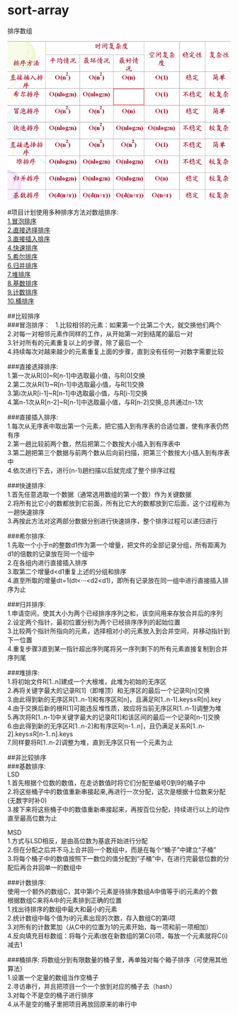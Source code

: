 # sort-array
排序数组  
  
![这里有一个对比图](sort.png  "不同排序的对比")

#项目计划使用多种排序方法对数组排序:  
  <a href="#1">1.冒泡排序</a>  
  <a href="#2">2.直接选择排序</a>  
  <a href="#3">3.直接插入排序</a>  
  <a href="#4">4.快速排序</a>  
  <a href="#5">5.希尔排序</a>  
  <a href="#6">6.归并排序</a>  
  <a href="#7">7.堆排序</a>  
  <a href="#8">8.基数排序</a>  
  <a href="#9">9.计数排序</a>  
  <a href="#10">10.桶排序</a>  
  
##比较排序  
###冒泡排序<a name="1" />：  
  1.比较相邻的元素：如果第一个比第二个大，就交换他们两个  
  2.对每一对相邻元素作同样的工作，从开始第一对到结尾的最后一对  
  3.针对所有的元素重复以上的步骤，除了最后一个  
  4.持续每次对越来越少的元素重复上面的步骤，直到没有任何一对数字需要比较  
  
###直接选择排序<a name="2" />:  
  1.第一次从R[0]~R[n-1]中选取最小值，与R[0]交换  
  2.第二次从R{1}~R[n-1]中选取最小值，与R[1]交换  
  3.第i次从R[i-1]~R[n-1]中选取最小值，与R[i-1]交换  
  4.第n-1次从R[n-2]~R[n-1]中选取最小值，与R[n-2]交换,总共通过n-1次  
  
###直接插入排序<a name="3" />:  
  1.每次从无序表中取出第一个元素，把它插入到有序表的合适位置，使有序表仍然有序  
  2.第一趟比较前两个数，然后把第二个数按大小插入到有序表中  
  3.第二趟把第三个数据与前两个数从后向前扫描，把第三个数按大小插入到有序表中  
  4.依次进行下去，进行(n-1)趟扫描以后就完成了整个排序过程  
  
###快速排序<a name="4" />:  
  1.首先任意选取一个数据（通常选用数组的第一个数）作为关键数据  
  2.将所有比它小的数都放到它前面，所有比它大的数都放到它后面，这个过程称为一趟快速排序  
  3.再按此方法对这两部分数据分别进行快速排序，整个排序过程可以递归进行  
  
###希尔排序<a name="5" />:  
  1.先取一个小于n的整数d1作为第一个增量，把文件的全部记录分组，所有距离为d1的倍数的记录放在同一个组中  
  2.在各组内进行直接插入排序  
  3.取第二个增量d\<d1重复上述的分组和排序  
  4.直至所取的增量dt=1(dt<···\<d2\<d1)，即所有记录放在同一组中进行直接插入排序为止  
  
###归并排序<a name="6" />:  
  1.申请空间，使其大小为两个已经排序序列之和，该空间用来存放合并后的序列  
  2.设定两个指针，最初位置分别为两个已经排序序列的起始位置  
  3.比较两个指针所指向的元素，选择相对小的元素放入到合并空间，并移动指针到下一位置  
  4.重复步骤3直到某一指针超出序列尾将另一序列剩下的所有元素直接复制到合并序列尾  
  
###堆排序<a name="7" />:  
  1.将初始文件R[1..n]建成一个大根堆，此堆为初始的无序区  
  2.再将关键字最大的记录R[1]（即堆顶）和无序区的最后一个记录R[n]交换  
  3.由此得到新的无序区R[1..n-1]和有序区R[n]，且满足R[1..n-1].keys≤R[n].key  
  4.由于交换后新的根R[1]可能违反堆性质，故应将当前无序区R[1..n-1]调整为堆  
  5.再次将R[1..n-1]中关键字最大的记录R[1]和该区间的最后一个记录R[n-1]交换  
  6.由此得到新的无序区R[1..n-2]和有序区R[n-1..n]，且仍满足关系R[1..n-2].keys≤R[n-1..n].keys  
  7.同样要将R[1..n-2]调整为堆，直到无序区只有一个元素为止  
  
##非比较排序  
###基数排序<a name="8" />:  
  LSD  
  1.首先根据个位数的数值，在走访数值时将它们分配至编号0到9的桶子中  
  2.将这些桶子中的数值重新串接起来,再进行一次分配，这次是根据十位数来分配(无数字时补0)  
  3.接下来将这些桶子中的数值重新串接起来，再按百位分配，持续进行以上的动作直至最高位数为止  
  
  MSD  
  1.方式与LSD相反，是由高位数为基底开始进行分配  
  2.但在分配之后并不马上合并回一个数组中，而是在每个“桶子”中建立“子桶”  
  3.将每个桶子中的数值按照下一数位的值分配到“子桶”中，在进行完最低位数的分配后再合并回单一的数组中  
  
###计数排序<a name="9" />:  
  使用一个额外的数组C，其中第i个元素是待排序数组A中值等于i的元素的个数  
  根据数组C来将A中的元素排到正确的位置  
  1.找出待排序的数组中最大和最小的元素  
  2.统计数组中每个值为i的元素出现的次数，存入数组C的第i项  
  3.对所有的计数累加（从C中的位置为1的元素开始，每一项和前一项相加）  
  4.反向填充目标数组：将每个元素i放在新数组的第C(i)项，每放一个元素就将C(i)减去1
  
###桶排序<a name="10" />:
  将数组分到有限数量的桶子里，再单独对每个箱子排序（可使用其他算法）  
  1.设置一个定量的数组当作空桶子  
  2.寻访串行，并且把项目一个一个放到对应的桶子去（hash）  
  3.对每个不是空的桶子进行排序  
  4.从不是空的桶子里把项目再放回原来的串行中  
  
